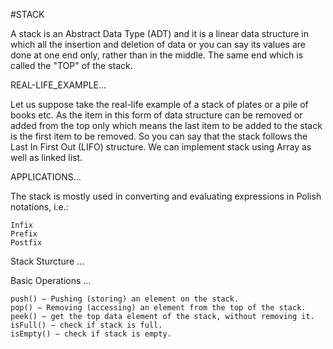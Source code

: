 #STACK

A stack is an Abstract Data Type (ADT) and it is a linear data structure in which all the insertion and deletion of data or you can say its values are done at 
one end only, rather than in the middle.
The same end which is called the "TOP" of the stack.

REAL-LIFE_EXAMPLE...

Let us suppose take the real-life example of a stack of plates or a pile of books etc. As the item in this form of 
data structure can be removed or added from the top only which means the last item to be added to the stack is the first 
item to be removed. So you can say that the stack follows the Last In First Out (LIFO) structure.
We can implement stack using Array as well as linked list.

APPLICATIONS...

The stack is mostly used in converting and evaluating expressions in Polish notations, i.e.:

	Infix
	Prefix
	Postfix
	
Stack Sturcture ...


Basic Operations ...

	push() − Pushing (storing) an element on the stack.
	pop() − Removing (accessing) an element from the top of the stack.
	peek() − get the top data element of the stack, without removing it.
	isFull() − check if stack is full.
	isEmpty() − check if stack is empty.

